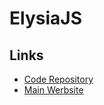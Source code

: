 # ElysiaJS

<!--
https://github.com/rocketseat-education/pizzashop-api
https://github.com/HazelHook/Hazel/tree/main/apps/api
https://github.com/DoK6n/devtrends/tree/main
https://github.com/Teyvat-Collective-Network/api

https://youtube.com/watch?v=NZpPMlSAez0
-->

## Links

- [Code Repository](https://github.com/elysiajs/elysia)
- [Main Werbsite](https://elysiajs.com)
